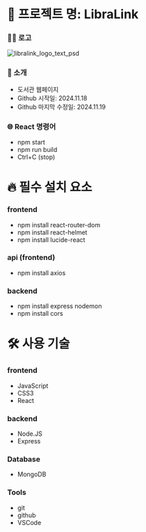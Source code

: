 # 🏫 프로젝트 명: LibraLink
### 🫸🏻 로고
![libralink_logo_text_psd](https://github.com/user-attachments/assets/45a262fa-c0fe-4ffb-8049-2714c8823bf6)
### 🙌 소개
- 도서관 웹페이지
- Github 시작일: 2024.11.18
- Github 마지막 수정일: 2024.11.19
### 🌐 React 명령어
- npm start
- npm run build
- Ctrl+C (stop)


# 🔥 필수 설치 요소
### frontend
- npm install react-router-dom
- npm install react-helmet
- npm install lucide-react
### api (frontend)
- npm install axios

### backend
- npm install express nodemon
- npm install cors


# 🛠 사용 기술
### frontend
- JavaScript
- CSS3
- React
### backend
- Node.JS
- Express
### Database
- MongoDB
### Tools
- git
- github
- VSCode

